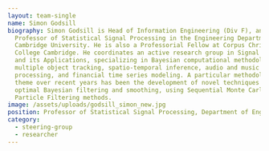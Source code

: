 ```yaml
---
layout: team-single
name: Simon Godsill
biography: Simon Godsill is Head of Information Engineering (Div F), and
  Professor of Statistical Signal Processing in the Engineering Department at
  Cambridge University. He is also a Professorial Fellow at Corpus Christi
  College Cambridge. He coordinates an active research group in Signal Inference
  and its Applications, specializing in Bayesian computational methodology,
  multiple object tracking, spatio-temporal inference, audio and music
  processing, and financial time series modeling. A particular methodological
  theme over recent years has been the development of novel techniques for
  optimal Bayesian filtering and smoothing, using Sequential Monte Carlo or
  Particle Filtering methods.
image: /assets/uploads/godsill_simon_new.jpg
position: Professor of Statistical Signal Processing, Department of Engineering
category:
  - steering-group
  - researcher
---
```

